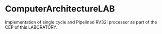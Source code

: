# ComputerArchitectureLAB
Implementation of single cycle and Pipelined RV32I processor as part of the CEP of this LABORATORY.
